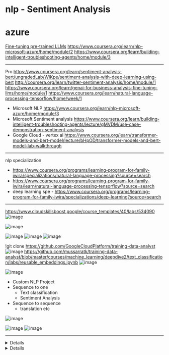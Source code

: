 # nlp - Sentiment Analysis
# azure
[Fine-tuning pre-trained LLMs](https://www.coursera.org/learn/nlp-microsoft-azure/home/module/2)
https://www.coursera.org/learn/nlp-microsoft-azure/home/module/2
https://www.coursera.org/learn/building-intelligent-troubleshooting-agents/home/module/3


--------------------------------------
Pro
https://www.coursera.org/learn/sentiment-analysis-bert/ungradedLab/WiKpe/sentiment-analysis-with-deep-learning-using-bert
http://coursera.org/learn/twitter-sentiment-analysis/home/module/1
https://www.coursera.org/learn/genai-for-business-analysis-fine-tuning-llms/home/module/1
https://www.coursera.org/learn/natural-language-processing-tensorflow/home/week/1
- Microsoft NLP
https://www.coursera.org/learn/nlp-microsoft-azure/home/module/3
- Microsoft Sentiment analysis
https://www.coursera.org/learn/building-intelligent-troubleshooting-agents/lecture/gMVDM/use-case-demonstration-sentiment-analysis
- Google Cloud - vertex ai
https://www.coursera.org/learn/transformer-models-and-bert-model/lecture/bHpOD/transformer-models-and-bert-model-lab-walkthrough
---------------------------
nlp specialization 
- https://www.coursera.org/programs/learning-program-for-family-iwira/specializations/natural-language-processing?source=search
- https://www.coursera.org/programs/learning-program-for-family-iwira/learn/natural-language-processing-tensorflow?source=search
- deep learning spe - https://www.coursera.org/programs/learning-program-for-family-iwira/specializations/deep-learning?source=search

------------------------------------------------------------------------------------------
https://www.cloudskillsboost.google/course_templates/40/labs/534090
![image](https://github.com/user-attachments/assets/a9a366f2-e29c-4d08-9c36-d4dbfa898262)

![image](https://github.com/user-attachments/assets/f917089e-9936-44d6-b3d3-8951a999dde6)

![image](https://github.com/user-attachments/assets/515ff175-7201-4f1e-adc6-5b060dad520c)
![image](https://github.com/user-attachments/assets/7f65c4b1-6c50-470a-8d25-ffd9b7be62dc)
![image](https://github.com/user-attachments/assets/ee943b25-f351-464f-a883-80bc047e743b)


!git clone https://github.com/GoogleCloudPlatform/training-data-analyst
![image](https://github.com/user-attachments/assets/49d1ac86-79a7-416c-9b5e-f580b87d4839)
https://github.com/mussarratk/training-data-analyst/blob/master/courses/machine_learning/deepdive2/text_classification/labs/reusable_embeddings.ipynb
![image](https://github.com/user-attachments/assets/2714159c-b3a6-4325-a1bb-6c3eaabd5a24)
















![image](https://github.com/user-attachments/assets/7de46d3b-78c2-4b42-a8a3-0cf8f66481de)
- Custom NLP Project
- Sequence to one
     * Text classification
     * Sentiment Analysis
- Sequence to sequence
     * translation etc
       
![image](https://github.com/user-attachments/assets/835e3452-b1f7-4a34-aa48-5dbf020baada)

![image](https://github.com/user-attachments/assets/4cb8f046-0882-4a31-b795-61d5602681e7)
![image](https://github.com/user-attachments/assets/cb407656-c53c-4c0f-9bae-965b38c7c9ef)





------------------------------------------------------------------------------------------------------------
<details>

Let's break down this explanation of how a preprocessing model handles sentences for a fixed-length input, focusing on the "input word ID" and "masking" concepts.

Imagine you have a machine learning model that needs to process text, but it's designed to always receive inputs of a very specific, unchanging size. This is common in many neural network architectures, like Transformers.

Here's a detailed elaboration of the concepts:

**1. Tokenized Sentence:**

* Before anything else, a sentence needs to be broken down into smaller units called "tokens." These tokens can be words, sub-word units (like "ing" or "un"), or even individual characters, depending on the tokenizer used.
* **Example:** The sentence "The quick brown fox" might be tokenized into: ["The", "quick", "brown", "fox"].

**2. Input Word ID (or Token ID):**

* Once a sentence is tokenized, each unique token is assigned a numerical ID. This is like a dictionary where each word has a unique number.
* The "input word ID" is the sequence of these numerical IDs corresponding to the tokens in the tokenized sentence.
* **Why?** Computers understand numbers, not text. Representing words as IDs allows the model to process them numerically.
* **Example (continuing from above):**
    * Let's say "The" = 101, "quick" = 205, "brown" = 312, "fox" = 409.
    * The input word IDs for "The quick brown fox" would be: [101, 205, 312, 409].

**3. Fixed Length Input:**

* This is the core constraint. The machine learning model expects every input sentence to have the exact same number of tokens (and thus the same number of input word IDs). Let's say this fixed length is 128.
* **How it's achieved:**
    * **Padding:** If a sentence is shorter than the fixed length, special "padding" tokens (e.g., with an ID of 0) are added to the end until the desired length is reached.
    * **Truncation:** If a sentence is longer than the fixed length, it's typically cut off (truncated) at the maximum allowed length.
* **Example (Fixed length = 8):**
    * Original: [101, 205, 312, 409] (length 4)
    * Padded: [101, 205, 312, 409, 0, 0, 0, 0] (length 8)

**4. Masking for Each Word (Attention Mask):**

* This is crucial for the model to understand which parts of the fixed-length input are "real" words from the original sentence and which are just padding.
* A "mask" (often called an "attention mask") is a separate sequence of binary values (0s and 1s) that accompanies the input word IDs.
* **How it works:**
    * A '1' (or True) in the mask indicates a "valid" word (an actual token from the original sentence).
    * A '0' (or False) in the mask indicates a "masked" word, usually padding, which the model should ignore or treat differently during its calculations.
* **Why it's important:** Without the mask, the model would try to learn relationships between real words and padding tokens, which is meaningless and can degrade performance. The mask tells the model, "Hey, don't pay attention to these padded parts when you're processing."
* **Example (Mask for the padded example above):**
    * Input Word IDs: [101, 205, 312, 409, 0, 0, 0, 0]
    * Mask: [1, 1, 1, 1, 0, 0, 0, 0]

**In Summary:**

The preprocessing model's role is to transform variable-length text sentences into a uniform numerical format that a machine learning model can consume efficiently. It achieves this by:

1.  **Tokenizing** sentences into individual units.
2.  Assigning unique **numerical IDs** to these tokens.
3.  **Converting every sentence into a fixed-length input** by adding padding tokens (and their corresponding IDs) if the sentence is too short.
4.  Providing a **mask** (attention mask) that explicitly indicates which IDs correspond to original words and which are just padding, allowing the model to focus its attention appropriately and ignore the "invalid" (padded) parts.

This structured approach ensures that the model receives consistent input, regardless of the original sentence length, while simultaneously being informed about which parts of the input are meaningful for its processing.
  
</details>





<details>


  
You're looking to get exposure to NLP concepts and basic text processing tasks through projects, specifically on platforms like Coursera. That's a great approach! Here's a guide to help you, including project ideas and relevant Coursera/other platform resources:

## Understanding Core NLP Concepts & Basic Text Processing

Before diving into projects, it's good to have a grasp of some fundamental NLP and text processing concepts. These will be the building blocks of your projects:

**Basic Text Processing Tasks:**

* **Tokenization:** Breaking down text into smaller units (words, sentences, subwords).
* **Normalization:** Converting text into a standard form (e.g., lowercasing, removing punctuation, stemming, lemmatization).
* **Stop Word Removal:** Eliminating common words that don't add much meaning (e.g., "the," "a," "is").
* **Vectorization/Text Representation:** Converting text into numerical representations that machine learning models can understand (e.g., Bag-of-Words, TF-IDF, Word Embeddings like Word2Vec).
* **Regular Expressions (Regex):** Powerful patterns for searching, matching, and manipulating text.

**Core NLP Concepts (beyond basic processing):**

* **Sentiment Analysis:** Determining the emotional tone (positive, negative, neutral) of text.
* **Text Classification:** Categorizing text into predefined labels (e.g., spam/not spam, news topics).
* **Named Entity Recognition (NER):** Identifying and classifying named entities (people, organizations, locations, dates, etc.) in text.
* **Text Summarization:** Condensing longer texts into shorter summaries.
* **Chatbots/Conversational AI:** Building systems that can interact with users in natural language.

## Suggested Projects (Beginner-Friendly with Basic Text Processing Focus)

Here are some projects that are great for beginners and heavily involve basic text processing:

1.  **Spam/Ham Email Classifier:**
    * **Concept:** Classify emails as "spam" or "not spam" (ham).
    * **Text Processing:** This is a fantastic project for practicing:
        * **Tokenization:** Breaking emails into words.
        * **Lowercasing & Punctuation Removal:** Standardizing text.
        * **Stop Word Removal:** Removing common words that don't differentiate spam.
        * **Vectorization (Bag-of-Words or TF-IDF):** Converting words into numerical features.
    * **Machine Learning:** You'd typically use a simple classification algorithm like Naive Bayes or Logistic Regression.
    * **Dataset:** SMS Spam Collection Dataset (widely available on Kaggle).

2.  **Sentiment Analyzer for Product Reviews/Tweets:**
    * **Concept:** Determine if a review or tweet expresses positive, negative, or neutral sentiment.
    * **Text Processing:**
        * **Tokenization:** Breaking reviews into words.
        * **Normalization:** Cleaning text (lower case, remove special characters).
        * **Stop Word Removal.**
        * **Lemmatization/Stemming:** Reducing words to their base form (e.g., "running," "runs," "ran" -> "run").
        * **Vectorization:** TF-IDF or simple word embeddings.
    * **Machine Learning:** Supervised learning algorithms like Naive Bayes, SVM, or basic neural networks.
    * **Dataset:** IMDB Movie Reviews, Twitter Sentiment Analysis datasets (Kaggle).

3.  **Basic Text Summarizer (Extractive):**
    * **Concept:** Extract the most important sentences from a document to create a summary.
    * **Text Processing:**
        * **Sentence Tokenization:** Splitting the document into individual sentences.
        * **Word Tokenization:** Breaking sentences into words.
        * **Frequency Analysis:** Counting word occurrences (after stop word removal and normalization) to identify important words.
        * **Sentence Scoring:** Scoring sentences based on the frequency of important words.
    * **Method:** A simple approach like TextRank or even just scoring sentences based on keyword frequency.
    * **Dataset:** News articles, short stories.

4.  **Keyword Extractor from Articles/Documents:**
    * **Concept:** Identify the most relevant keywords or phrases in a given text.
    * **Text Processing:**
        * **Tokenization.**
        * **Normalization.**
        * **Stop Word Removal.**
        * **TF-IDF:** This is excellent for identifying important words in a document relative to a corpus of documents.
    * **Method:** Simple frequency counts or TF-IDF.
    * **Dataset:** Any collection of text documents.

5.  **Simple Chatbot (Rule-Based or Keyword Matching):**
    * **Concept:** Build a very basic chatbot that responds to user input based on predefined rules or keywords.
    * **Text Processing:**
        * **Lowercasing and Punctuation Removal:** To standardize input.
        * **Keyword Matching:** Checking for specific words or phrases in the user's input.
    * **Method:** If-else statements, dictionaries mapping keywords to responses. This is more about logic and less about complex ML initially, but it highlights the need for robust text processing.
    * **Dataset:** Create your own simple set of user queries and responses.

## Coursera and Other Platforms for Guidance

Here's how you can leverage Coursera and other platforms to learn and guide your projects:

**Coursera:**

* **"Natural Language Processing Specialization" by DeepLearning.AI (Andrew Ng's team):** This is a highly recommended specialization. While it goes into deep learning, the initial courses cover fundamental NLP concepts and text processing thoroughly.
    * **Relevant Courses for Basic Text Processing:**
        * **"Natural Language Processing with Classification and Vector Spaces"** (Course 1 of the specialization) – This course dives into text preprocessing, sentiment analysis, and vector spaces (Bag-of-Words, TF-IDF). It's perfect for your goal.
        * You'll find guided projects within these courses that walk you through building components of NLP systems, including the text processing steps.
* **"Natural Language Processing Essentials" by Coursera:** This course specifically mentions "NLP Pipeline and Text Representation," "Tokenization and Normalization," "Stemming and Lemmatization," and "Feature Extraction in NLP: From Frequency to Semantic Vectors." It seems very well aligned with your needs for basic text processing.
* **"Natural Language Processing with Real-World Projects Specialization" by Packt:** This specialization specifically emphasizes real-world projects and covers lexical processing, syntactic parsing, and building models for tasks like text summarization, sentiment analysis, and entity recognition.
* **"Introduction to Natural Language Processing (AI) Professional Certificate" by IBM:** This certificate often includes introductory courses that cover basic NLP concepts and text processing.

**Other Platforms:**

* **edX:**
    * Look for courses like "Text Analytics with Python" (UC Berkeley) or introductory NLP courses from universities like MIT or Harvard. edX also has a "Natural Language Processing" category.
* **DataCamp:**
    * **"Natural Language Processing in Python" Track:** This track is excellent for hands-on learning with Python. It covers tokenization, regular expressions, Bag-of-Words, TF-IDF, and even sentiment analysis and NER using libraries like NLTK and spaCy. It often includes mini-projects and exercises.
    * **Specific Courses to look for:** "Introduction to Natural Language Processing in Python," "Sentiment Analysis in Python," "Natural Language Processing with spaCy."
* **Kaggle:**
    * **Competitions:** While some are advanced, many Kaggle competitions, especially "Getting Started" ones like the "Toxic Comment Classification Challenge" or "Spam SMS Classification," provide excellent real-world datasets and public notebooks (kernels). You can learn immensely by studying how others perform text processing and model building.
    * **Notebooks/Kernels:** Search for "NLP for beginners" or specific project ideas (e.g., "Sentiment Analysis Python") to find shared code and tutorials. Many Kaggle notebooks are essentially guided projects.
* **freeCodeCamp/YouTube Tutorials:**
    * For quick introductions and hands-on coding, freeCodeCamp often has comprehensive articles and YouTube tutorials on basic NLP with Python (NLTK, spaCy). Search for "Python NLP Tutorial for Beginners."
* **Towards Data Science (Medium):** Many data scientists publish articles with detailed explanations and code for NLP projects, including basic text processing. Searching for "basic NLP project Python" will yield many results.

## General Project Guide & Workflow:

1.  **Choose a Project:** Start with a simple one like Spam/Ham Classification or basic Sentiment Analysis.
2.  **Understand the Data:** Get a dataset. Explore its structure, content, and any immediate challenges.
3.  **Text Preprocessing (Hands-on Practice!):**
    * **Load Data:** Read your text data into a suitable format (e.g., Pandas DataFrame).
    * **Clean Text:**
        * Convert to lowercase.
        * Remove punctuation, numbers, special characters (using regex).
        * Handle emojis (decide whether to remove or convert to text).
        * Address typos (simple spell correction if you're feeling ambitious, but often skipped for beginners).
    * **Tokenization:** Split text into words or sentences using NLTK's `word_tokenize` or `sent_tokenize`.
    * **Stop Word Removal:** Use `nltk.corpus.stopwords`.
    * **Stemming/Lemmatization:** Apply a stemmer (e.g., PorterStemmer, SnowballStemmer) or a lemmatizer (e.g., WordNetLemmatizer from NLTK, or use spaCy for better results). **Prioritize Lemmatization for better accuracy.**
4.  **Feature Engineering (Text Representation):**
    * **Bag-of-Words (BoW):** Use `CountVectorizer` from scikit-learn. This creates a matrix where rows are documents and columns are words, with values representing word counts.
    * **TF-IDF:** Use `TfidfVectorizer` from scikit-learn. This weights words based on their frequency in a document and their rarity across all documents.
    * *(Later, you can explore Word Embeddings like Word2Vec, GloVe, or FastText, but start with BoW/TF-IDF for basic exposure).*
5.  **Model Building (for Classification/Sentiment):**
    * **Split Data:** Divide your preprocessed and vectorized data into training and testing sets.
    * **Choose a Model:** Start with simple classification models like Naive Bayes (`MultinomialNB`) or Logistic Regression from scikit-learn.
    * **Train the Model:** Fit the model on your training data.
    * **Evaluate:** Test the model on your unseen testing data and evaluate its performance using metrics like accuracy, precision, recall, and F1-score.
6.  **Iterate and Improve:**
    * Experiment with different preprocessing steps.
    * Try different vectorization techniques.
    * Adjust model parameters.
    * Analyze misclassifications to understand what went wrong.

By following this structured approach and leveraging the resources on Coursera, DataCamp, and Kaggle, you'll gain solid exposure to NLP concepts and hands-on experience with basic text processing tasks. Good luck!

    
  </details>
